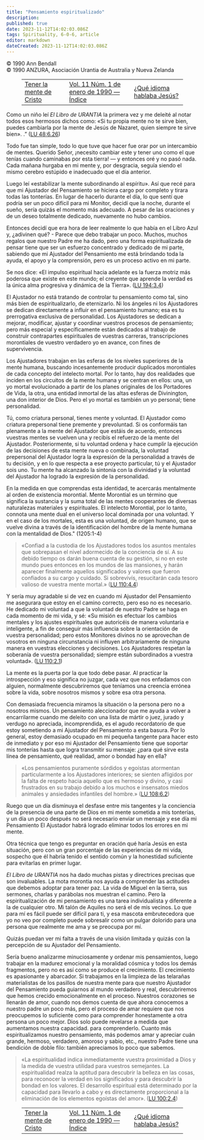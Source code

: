 ```yaml
---
title: "Pensamiento espiritualizado"
description: 
published: true
date: 2023-11-12T14:02:03.086Z
tags: Spirituality, 6-0-6, article
editor: markdown
dateCreated: 2023-11-12T14:02:03.086Z
---
```


<p class="v-card v-sheet theme--light grey lighten-3 px-2 py-1">© 1990 Ann Bendall<br>© 1990 ANZURA, Asociación Urantia de Australia y Nueva Zelanda</p>
<figure class="table chapter-navigator">
  <table>
    <tbody>
      <tr>
        <td>
        <a href="/es/article/Helen_Hutchinson/Having_The_Mind_Of_Christ">
          <span class="mdi mdi-arrow-left-drop-circle"></span><span class="pl-2">Tener la mente de Cristo</span>
        </a>
        </td>
        <td>
        <a href="/es/index/articles_606#vol-11-núm-1-de-enero-de-1990">
          <span class="mdi mdi-book-open-variant"></span><span class="pl-2">Vol. 11 Núm. 1 de enero de 1990 — Índice</span>
        </a>
        </td>
        <td>
        <a href="/es/article/Chris_Moseley/What_Language_Did_Jesus_Speak">
          <span class="pr-2">¿Qué idioma hablaba Jesús?</span><span class="mdi mdi-arrow-right-drop-circle"></span>
        </a>
        </td>
      </tr>
    </tbody>
  </table>
</figure>



Como un niño leí _El Libro de URANTIA_ la primera vez y me deleité al notar todos esos hermosos dichos como: «Si tu propia mente no te sirve bien, puedes cambiarla por la mente de Jesús de Nazaret, quien siempre te sirve bien». .” (<a id="a37_232"></a>[LU 48:6.26](/es/The_Urantia_Book/48#p6_26))

Todo fue tan simple, todo lo que tuve que hacer fue orar por un intercambio de mentes. Querido Señor, ¡necesito cambiar este y tener uno como el que tenías cuando caminabas por esta tierra! — y entonces oré y no pasó nada. Cada mañana hurgaba en mi mente y, por desgracia, seguía siendo el mismo cerebro estúpido e inadecuado que el día anterior.

Luego leí «estabilizar la mente subordinando al espíritu». Así que recé para que mi Ajustador del Pensamiento se hiciera cargo por completo y tirara todas las tonterías. En lugar de hacerlo durante el día, lo que sentí que podría ser un poco difícil para mi Monitor, decidí que la noche, durante el sueño, sería quizás el momento más adecuado. A pesar de las oraciones y de un deseo totalmente dedicado, nuevamente no hubo cambios.

Entonces decidí que era hora de leer realmente lo que había en el Libro Azul y, ¿adivinen qué? - Parece que debo trabajar un poco. Muchos, muchos regalos que nuestro Padre me ha dado, pero una forma espiritualizada de pensar tiene que ser un esfuerzo concentrado y dedicado de mi parte, sabiendo que mi Ajustador del Pensamiento me está brindando toda la ayuda, el apoyo y la comprensión, pero es un proceso activo en mi parte.

Se nos dice: «El impulso espiritual hacia adelante es la fuerza motriz más poderosa que existe en este mundo; el creyente que aprende la verdad es la única alma progresiva y dinámica de la Tierra». (<a id="a45_199"></a>[LU 194:3.4](/es/The_Urantia_Book/194#p3_4))

El Ajustador no está tratando de controlar tu pensamiento como tal, sino más bien de espiritualizarlo, de eternizarlo. Ni los ángeles ni los Ajustadores se dedican directamente a influir en el pensamiento humano; esa es tu prerrogativa exclusiva de personalidad. Los Ajustadores se dedican a mejorar, modificar, ajustar y coordinar vuestros procesos de pensamiento; pero más especial y específicamente están dedicados al trabajo de construir contrapartes espirituales de vuestras carreras, transcripciones morontiales de vuestro verdadero yo en avance, con fines de supervivencia.

Los Ajustadores trabajan en las esferas de los niveles superiores de la mente humana, buscando incesantemente producir duplicados morontiales de cada concepto del intelecto mortal. Por lo tanto, hay dos realidades que inciden en los circuitos de la mente humana y se centran en ellos: una, un yo mortal evolucionado a partir de los planes originales de los Portadores de Vida, la otra, una entidad inmortal de las altas esferas de Divinington, una don interior de Dios. Pero el yo mortal es también un yo personal; tiene personalidad.

Tú, como criatura personal, tienes mente y voluntad. El Ajustador como criatura prepersonal tiene premente y prevoluntad. Si os conformáis tan plenamente a la mente del Ajustador que estáis de acuerdo, entonces vuestras mentes se vuelven una y recibís el refuerzo de la mente del Ajustador. Posteriormente, si tu voluntad ordena y hace cumplir la ejecución de las decisiones de esta mente nueva o combinada, la voluntad prepersonal del Ajustador logra la expresión de la personalidad a través de tu decisión, y en lo que respecta a ese proyecto particular, tú y el Ajustador sois uno. Tu mente ha alcanzado la sintonía con la divinidad y la voluntad del Ajustador ha logrado la expresión de la personalidad.

En la medida en que comprendas esta identidad, te acercarás mentalmente al orden de existencia morontial. Mente Morontial es un término que significa la sustancia y la suma total de las mentes cooperantes de diversas naturalezas materiales y espirituales. El intelecto Morontial, por lo tanto, connota una mente dual en el universo local dominada por una voluntad. Y en el caso de los mortales, esta es una voluntad, de origen humano, que se vuelve divina a través de la identificación del hombre de la mente humana con la mentalidad de Dios." (1205:1-4)

> «Confiad a la custodia de los Ajustadores todos los asuntos mentales que sobrepasan el nivel adormecido de la conciencia de sí. A su debido tiempo os darán buena cuenta de su gestión, si no en este mundo pues entonces en los mundos de las mansiones, y harán aparecer finalmente aquellos significados y valores que fueron confiados a su cargo y cuidado. Si sobrevivís, resucitarán cada tesoro valioso de vuestra mente mortal.» (<a id="a55_429"></a>[LU 110:4.4](/es/The_Urantia_Book/110#p4_4))

Y sería muy agradable si de vez en cuando mi Ajustador del Pensamiento me asegurara que estoy en el camino correcto, pero eso no es necesario. He dedicado mi voluntad a que la voluntad de nuestro Padre se haga en cada momento de mi vida, y sé: «Su misión es efectuar los cambios mentales y los ajustes espirituales que autoricéis de manera voluntaria e inteligente, a fin de conseguir más influencia sobre la orientación de vuestra personalidad; pero estos Monitores divinos no se aprovechan de vosotros en ninguna circunstancia ni influyen arbitrariamente de ninguna manera en vuestras elecciones y decisiones. Los Ajustadores respetan la soberanía de vuestra personalidad; siempre están subordinados a vuestra voluntad». (<a id="a57_724"></a>[LU 110:2.1](/es/The_Urantia_Book/110#p2_1))

La mente es la puerta por la que todo debe pasar. Al practicar la introspección y eso significa no juzgar, cada vez que nos enfadamos con alguien, normalmente descubriremos que teníamos una creencia errónea sobre la vida, sobre nosotros mismos y sobre esa otra persona.

Con demasiada frecuencia miramos la situación o la persona pero no a nosotros mismos. Un pensamiento aleccionador que me ayuda a volver a encarrilarme cuando me deleito con una lista de mártir o juez, jurado y verdugo no apreciada, incomprendida, es el agudo recordatorio de que estoy sometiendo a mi Ajustador del Pensamiento a esta basura. Por lo general, estoy demasiado ocupado en mi pequeña tangente para hacer esto de inmediato y por eso mi Ajustador del Pensamiento tiene que soportar mis tonterías hasta que logra transmitir su mensaje: ¿para qué sirve esta línea de pensamiento, qué realidad, amor o bondad hay en ella?

> «Los pensamientos puramente sórdidos y egoístas atormentan particularmente a los Ajustadores interiores; se sienten afligidos por la falta de respeto hacia aquello que es hermoso y divino, y casi frustrados en su trabajo debido a los muchos e insensatos miedos animales y ansiedades infantiles del hombre.» (<a id="a63_310"></a>[LU 108:6.2](/es/The_Urantia_Book/108#p6_2))

Ruego que un día disminuya el desfase entre mis tangentes y la conciencia de la presencia de una parte de Dios en mi mente sometida a mis tonterías, y un día un poco después no será necesario enviar un mensaje y ese día mi Pensamiento El Ajustador habrá logrado eliminar todos los errores en mi mente.

Otra técnica que tengo es preguntar en oración qué haría Jesús en esta situación, pero con un gran porcentaje de las experiencias de mi vida, sospecho que él habría tenido el sentido común y la honestidad suficiente para evitarlas en primer lugar.

_El Libro de URANTIA_ nos ha dado muchas pistas y directrices precisas que son invaluables. La mota morontia nos ayuda a comprender las actitudes que debemos adoptar para tener paz. La vida de Miguel en la tierra, sus sermones, charlas y parábolas nos muestran el camino. Pero la espiritualización de mi pensamiento es una tarea individualista y diferente a la de cualquier otro. Mi talón de Aquiles no será el de mis vecinos. Lo que para mí es fácil puede ser difícil para ti, y esa mascota embrutecedora que yo no veo por completo puede sobresalir como un pulgar dolorido para una persona que realmente me ama y se preocupa por mí.

Quizás puedan ver mi falta a través de una visión limitada y quizás con la percepción de su Ajustador del Pensamiento.

Sería bueno analizarme minuciosamente y ordenar mis pensamientos, luego trabajar en la madurez emocional y la moralidad cósmica y todos los demás fragmentos, pero no es así como se produce el crecimiento. El crecimiento es apasionante y abarcador. Si trabajamos en la limpieza de las telarañas materialistas de los pasillos de nuestra mente para que nuestro Ajustador del Pensamiento pueda guiarnos al mundo verdadero y real, descubriremos que hemos crecido emocionalmente en el proceso. Nuestros corazones se llenarán de amor, cuando nos demos cuenta de que ahora conocemos a nuestro padre un poco más, pero el proceso de amar requiere que nos preocupemos lo suficiente como para comprender honestamente a otra persona un poco mejor. Dios solo puede revelarse a medida que aumentamos nuestra capacidad. para comprenderlo. Cuanto más espiritualizamos nuestro pensamiento, más podemos amar y apreciar cuán grande, hermoso, verdadero, amoroso y sabio, etc., nuestro Padre tiene una bendición de doble filo: también apreciamos lo poco que sabemos.

> «La espiritualidad indica inmediatamente vuestra proximidad a Dios y la medida de vuestra utilidad para vuestros semejantes. La espiritualidad realza la aptitud para descubrir la belleza en las cosas, para reconocer la verdad en los significados y para descubrir la bondad en los valores. El desarrollo espiritual está determinado por la capacidad para llevarlo a cabo y es directamente proporcional a la eliminación de los elementos egoístas del amor». (<a id="a75_457"></a>[LU 100:2.4](/es/The_Urantia_Book/100#p2_4))



<figure class="table chapter-navigator">
  <table>
    <tbody>
      <tr>
        <td>
        <a href="/es/article/Helen_Hutchinson/Having_The_Mind_Of_Christ">
          <span class="mdi mdi-arrow-left-drop-circle"></span><span class="pl-2">Tener la mente de Cristo</span>
        </a>
        </td>
        <td>
        <a href="/es/index/articles_606#vol-11-núm-1-de-enero-de-1990">
          <span class="mdi mdi-book-open-variant"></span><span class="pl-2">Vol. 11 Núm. 1 de enero de 1990 — Índice</span>
        </a>
        </td>
        <td>
        <a href="/es/article/Chris_Moseley/What_Language_Did_Jesus_Speak">
          <span class="pr-2">¿Qué idioma hablaba Jesús?</span><span class="mdi mdi-arrow-right-drop-circle"></span>
        </a>
        </td>
      </tr>
    </tbody>
  </table>
</figure>
